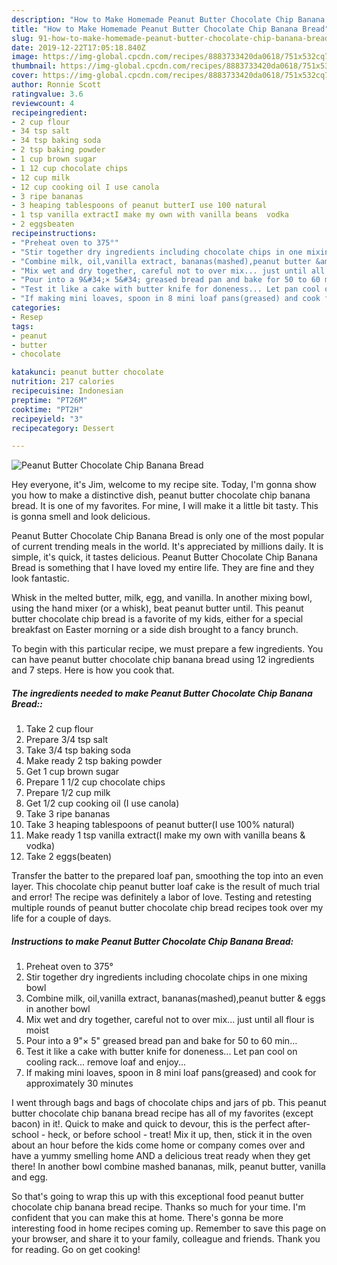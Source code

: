 ```yaml
---
description: "How to Make Homemade Peanut Butter Chocolate Chip Banana Bread"
title: "How to Make Homemade Peanut Butter Chocolate Chip Banana Bread"
slug: 91-how-to-make-homemade-peanut-butter-chocolate-chip-banana-bread
date: 2019-12-22T17:05:18.840Z
image: https://img-global.cpcdn.com/recipes/8883733420da0618/751x532cq70/peanut-butter-chocolate-chip-banana-bread-recipe-main-photo.jpg
thumbnail: https://img-global.cpcdn.com/recipes/8883733420da0618/751x532cq70/peanut-butter-chocolate-chip-banana-bread-recipe-main-photo.jpg
cover: https://img-global.cpcdn.com/recipes/8883733420da0618/751x532cq70/peanut-butter-chocolate-chip-banana-bread-recipe-main-photo.jpg
author: Ronnie Scott
ratingvalue: 3.6
reviewcount: 4
recipeingredient:
- 2 cup flour
- 34 tsp salt
- 34 tsp baking soda
- 2 tsp baking powder
- 1 cup brown sugar
- 1 12 cup chocolate chips
- 12 cup milk
- 12 cup cooking oil I use canola
- 3 ripe bananas
- 3 heaping tablespoons of peanut butterI use 100 natural
- 1 tsp vanilla extractI make my own with vanilla beans  vodka
- 2 eggsbeaten
recipeinstructions:
- "Preheat oven to 375°"
- "Stir together dry ingredients including chocolate chips in one mixing bowl"
- "Combine milk, oil,vanilla extract, bananas(mashed),peanut butter &amp; eggs in another bowl"
- "Mix wet and dry together, careful not to over mix... just until all flour is moist"
- "Pour into a 9&#34;× 5&#34; greased bread pan and bake for 50 to 60 min..."
- "Test it like a cake with butter knife for doneness... Let pan cool on cooling rack... remove loaf and enjoy..."
- "If making mini loaves, spoon in 8 mini loaf pans(greased) and cook for approximately 30 minutes"
categories:
- Resep
tags:
- peanut
- butter
- chocolate

katakunci: peanut butter chocolate
nutrition: 217 calories
recipecuisine: Indonesian
preptime: "PT26M"
cooktime: "PT2H"
recipeyield: "3"
recipecategory: Dessert

---
```



![Peanut Butter Chocolate Chip Banana Bread](https://img-global.cpcdn.com/recipes/8883733420da0618/751x532cq70/peanut-butter-chocolate-chip-banana-bread-recipe-main-photo.jpg)

Hey everyone, it's Jim, welcome to my recipe site. Today, I'm gonna show you how to make a distinctive dish, peanut butter chocolate chip banana bread. It is one of my favorites. For mine, I will make it a little bit tasty. This is gonna smell and look delicious.

Peanut Butter Chocolate Chip Banana Bread is only one of the most popular of current trending meals in the world. It's appreciated by millions daily. It is simple, it's quick, it tastes delicious. Peanut Butter Chocolate Chip Banana Bread is something that I have loved my entire life. They are fine and they look fantastic.

Whisk in the melted butter, milk, egg, and vanilla. In another mixing bowl, using the hand mixer (or a whisk), beat peanut butter until. This peanut butter chocolate chip bread is a favorite of my kids, either for a special breakfast on Easter morning or a side dish brought to a fancy brunch.


To begin with this particular recipe, we must prepare a few ingredients. You can have peanut butter chocolate chip banana bread using 12 ingredients and 7 steps. Here is how you cook that.

##### The ingredients needed to make Peanut Butter Chocolate Chip Banana Bread::

1. Take 2 cup flour
1. Prepare 3/4 tsp salt
1. Take 3/4 tsp baking soda
1. Make ready 2 tsp baking powder
1. Get 1 cup brown sugar
1. Prepare 1 1/2 cup chocolate chips
1. Prepare 1/2 cup milk
1. Get 1/2 cup cooking oil (I use canola)
1. Take 3 ripe bananas
1. Take 3 heaping tablespoons of peanut butter(I use 100% natural)
1. Make ready 1 tsp vanilla extract(I make my own with vanilla beans &amp; vodka)
1. Take 2 eggs(beaten)


Transfer the batter to the prepared loaf pan, smoothing the top into an even layer. This chocolate chip peanut butter loaf cake is the result of much trial and error! The recipe was definitely a labor of love. Testing and retesting multiple rounds of peanut butter chocolate chip bread recipes took over my life for a couple of days. 

##### Instructions to make Peanut Butter Chocolate Chip Banana Bread:

1. Preheat oven to 375°
1. Stir together dry ingredients including chocolate chips in one mixing bowl
1. Combine milk, oil,vanilla extract, bananas(mashed),peanut butter &amp; eggs in another bowl
1. Mix wet and dry together, careful not to over mix... just until all flour is moist
1. Pour into a 9&#34;× 5&#34; greased bread pan and bake for 50 to 60 min...
1. Test it like a cake with butter knife for doneness... Let pan cool on cooling rack... remove loaf and enjoy...
1. If making mini loaves, spoon in 8 mini loaf pans(greased) and cook for approximately 30 minutes


I went through bags and bags of chocolate chips and jars of pb. This peanut butter chocolate chip banana bread recipe has all of my favorites (except bacon) in it!. Quick to make and quick to devour, this is the perfect after-school - heck, or before school - treat! Mix it up, then, stick it in the oven about an hour before the kids come home or company comes over and have a yummy smelling home AND a delicious treat ready when they get there! In another bowl combine mashed bananas, milk, peanut butter, vanilla and egg. 

So that's going to wrap this up with this exceptional food peanut butter chocolate chip banana bread recipe. Thanks so much for your time. I'm confident that you can make this at home. There's gonna be more interesting food in home recipes coming up. Remember to save this page on your browser, and share it to your family, colleague and friends. Thank you for reading. Go on get cooking!

